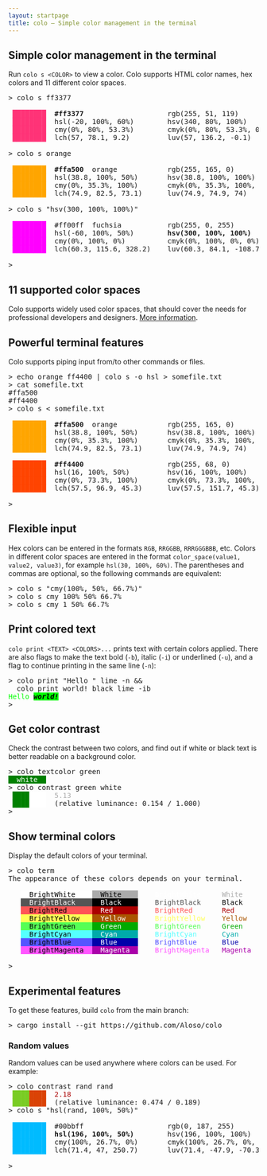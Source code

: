 ```yaml
---
layout: startpage
title: colo – Simple color management in the terminal
---
```


## Simple color management in the terminal

Run `colo s <COLOR>` to view a color. Colo supports HTML color names, hex colors and 11 different color spaces.

<pre class="terminal">
<span class="shell">&gt;</span> <span class="cmd">colo</span> <span class="hl">s</span> <span class="arg">ff3377</span>

<span style='color:#ff3377'> ████████</span>  <b>#ff3377</b>                    <span class='faint'>rgb(255, 51, 119)        </span>
<span style='color:#ff3377'> ████████</span>  <span class='faint'>hsl(-20, 100%, 60%)      </span>  <span class='faint'>hsv(340, 80%, 100%)      </span>
<span style='color:#ff3377'> ████████</span>  <span class='faint'>cmy(0%, 80%, 53.3%)      </span>  <span class='faint'>cmyk(0%, 80%, 53.3%, 0%) </span>
<span style='color:#ff3377'> ████████</span>  <span class='faint'>lch(57, 78.1, 9.2)       </span>  <span class='faint'>luv(57, 136.2, -0.1)     </span>

<span class="shell">&gt;</span> <span class="cmd">colo</span> <span class="hl">s</span> <span class="arg">orange</span>

<span style='color:#ffa500'> ████████</span>  <b>#ffa500</b>  <span class='faint'>orange          </span>  <span class='faint'>rgb(255, 165, 0)         </span>
<span style='color:#ffa500'> ████████</span>  <span class='faint'>hsl(38.8, 100%, 50%)     </span>  <span class='faint'>hsv(38.8, 100%, 100%)    </span>
<span style='color:#ffa500'> ████████</span>  <span class='faint'>cmy(0%, 35.3%, 100%)     </span>  <span class='faint'>cmyk(0%, 35.3%, 100%, 0%)</span>
<span style='color:#ffa500'> ████████</span>  <span class='faint'>lch(74.9, 82.5, 73.1)    </span>  <span class='faint'>luv(74.9, 74.9, 74)      </span>

<span class="shell">&gt;</span> <span class="cmd">colo</span> <span class="hl">s</span> <span class="str">"hsv(300, 100%, 100%)"</span>

<span style='color:#ff00ff'> ████████</span>  <span class='faint'>#ff00ff</span>  <span class='faint'>fuchsia         </span>  <span class='faint'>rgb(255, 0, 255)         </span>
<span style='color:#ff00ff'> ████████</span>  <span class='faint'>hsl(-60, 100%, 50%)      </span>  <b>hsv(300, 100%, 100%)     </b>
<span style='color:#ff00ff'> ████████</span>  <span class='faint'>cmy(0%, 100%, 0%)        </span>  <span class='faint'>cmyk(0%, 100%, 0%, 0%)   </span>
<span style='color:#ff00ff'> ████████</span>  <span class='faint'>lch(60.3, 115.6, 328.2)  </span>  <span class='faint'>luv(60.3, 84.1, -108.7)  </span>

<span class="shell">&gt;</span> <span class="caret"> </span>
</pre>

## 11 supported color spaces

Colo supports widely used color spaces, that should cover the needs for professional developers and designers. [More information](color_spaces.md).

## Powerful terminal features

Colo supports piping input from/to other commands or files.

<pre class="terminal">
<span class="shell">&gt;</span> <span class="cmd">echo</span> <span class="arg">orange</span> <span class="arg">ff4400</span> <span class="pipe">|</span> <span class="cmd">colo</span> <span class="hl">s</span> <span class="flag">-o</span> <span class="arg">hsl</span> <span class="pipe">&gt;</span> <span class="pipe">somefile.txt</span>
<span class="shell">&gt;</span> <span class="cmd">cat</span> <span class="arg">somefile.txt</span>
#ffa500
#ff4400
<span class="shell">&gt;</span> <span class="cmd">colo</span> <span class="hl">s</span> <span class="pipe">&lt;</span> <span class="pipe">somefile.txt</span>

<span style='color:#ffa500'> ████████</span>  <b>#ffa500</b>  <span class='faint'>orange          </span>  <span class='faint'>rgb(255, 165, 0)         </span>
<span style='color:#ffa500'> ████████</span>  <span class='faint'>hsl(38.8, 100%, 50%)     </span>  <span class='faint'>hsv(38.8, 100%, 100%)    </span>
<span style='color:#ffa500'> ████████</span>  <span class='faint'>cmy(0%, 35.3%, 100%)     </span>  <span class='faint'>cmyk(0%, 35.3%, 100%, 0%)</span>
<span style='color:#ffa500'> ████████</span>  <span class='faint'>lch(74.9, 82.5, 73.1)    </span>  <span class='faint'>luv(74.9, 74.9, 74)      </span>

<span style='color:#ff4400'> ████████</span>  <b>#ff4400</b>                    <span class='faint'>rgb(255, 68, 0)          </span>
<span style='color:#ff4400'> ████████</span>  <span class='faint'>hsl(16, 100%, 50%)       </span>  <span class='faint'>hsv(16, 100%, 100%)      </span>
<span style='color:#ff4400'> ████████</span>  <span class='faint'>cmy(0%, 73.3%, 100%)     </span>  <span class='faint'>cmyk(0%, 73.3%, 100%, 0%)</span>
<span style='color:#ff4400'> ████████</span>  <span class='faint'>lch(57.5, 96.9, 45.3)    </span>  <span class='faint'>luv(57.5, 151.7, 45.3)   </span>

<span class="shell">&gt;</span> <span class="caret"> </span>
</pre>

## Flexible input

Hex colors can be entered in the formats `RGB`, `RRGGBB`, `RRRGGGBBB`, etc. Colors in different color spaces are entered in the format `color_space(value1, value2, value3)`, for example `hsl(30, 100%, 60%)`. The parentheses and commas are optional, so the following commands are equivalent:

<pre class="terminal">
<span class="shell">&gt;</span> <span class="cmd">colo</span> <span class="hl">s</span> <span class="str">"cmy(100%, 50%, 66.7%)"</span>
<span class="shell">&gt;</span> <span class="cmd">colo</span> <span class="hl">s</span> <span class="arg">cmy</span> <span class="arg">100%</span> <span class="arg">50%</span> <span class="arg">66.7%</span>
<span class="shell">&gt;</span> <span class="cmd">colo</span> <span class="hl">s</span> <span class="arg">cmy</span> <span class="arg">1</span> <span class="arg">50%</span> <span class="arg">66.7%</span>
</pre>

## Print colored text

`colo print <TEXT> <COLORS>...` prints text with certain colors applied. There are also flags to make the text bold (`-b`), italic (`-i`) or underlined (`-u`), and a flag to continue printing in the same line (`-n`):

<pre class="terminal">
<span class="shell">&gt;</span> <span class="cmd">colo</span> <span class="hl">print</span> <span class="str">"Hello "</span> <span class="arg">lime</span> <span class="flag">-n</span> <span class="op">&amp;&amp;</span>
  <span class="cmd">colo</span> <span class="hl">print</span> <span class="arg">world!</span> <span class="arg">black</span> <span class="arg">lime</span> <span class="flag">-ib</span>
<span style='color:#00ff00'>Hello </span><b><i><span style='background:#00ff00'><span style='color:#000000'>world!
</span></span></i></b><span class="shell">&gt;</span> <span class="caret"> </span>
</pre>

## Get color contrast

Check the contrast between two colors, and find out if white or black text is better readable on a background color.

<pre class="terminal">
<span class="shell">&gt;</span> <span class="cmd">colo</span> <span class="hl">textcolor</span> <span class="arg">green</span>
<span style='background:#008000'><span style='color:#ffffff'>  white  </span></span>
<span class="shell">&gt;</span> <span class="cmd">colo</span> <span class="hl">contrast</span> <span class="arg">green</span> <span class="arg">white</span>
 <span style='color:#008000'>████</span><span style='color:#ffffff'>████</span>  <span style='color:#AAA'>5.13</span>
 <span style='color:#008000'>████</span><span style='color:#ffffff'>████</span>  <span class='faint'>(relative luminance: 0.154 / 1.000)</span>
<span class="shell">&gt;</span> <span class="caret"> </span>
</pre>

## Show terminal colors

Display the default colors of your terminal.

<pre class="terminal">
<span class="shell">&gt;</span> <span class="cmd">colo</span> <span class="hl">term</span>
The appearance of these colors depends on your terminal.

   <span style='background:#FFF'><span style='color:#000'>  BrightWhite    </span></span><span style='background:#AAA'><span style='color:#000'>  White    </span></span>  <span style='color:#FFF'>  BrightWhite</span>   <span style='color:#AAA'>  White</span>
   <span style='background:#555'><span style='color:#FFF'>  BrightBlack    </span></span><span style='background:#000'><span style='color:#FFF'>  Black    </span></span>  <span style='color:#555'>  BrightBlack</span>   <span style='color:#000'>  Black</span>
   <span style='background:#F55'><span style='color:#000'>  BrightRed      </span></span><span style='background:#A00'><span style='color:#FFF'>  Red      </span></span>  <span style='color:#F55'>  BrightRed</span>     <span style='color:#A00'>  Red</span>
   <span style='background:#FF5'><span style='color:#000'>  BrightYellow   </span></span><span style='background:#A50'><span style='color:#FFF'>  Yellow   </span></span>  <span style='color:#FF5'>  BrightYellow</span>  <span style='color:#A50'>  Yellow</span>
   <span style='background:#5F5'><span style='color:#000'>  BrightGreen    </span></span><span style='background:#0A0'><span style='color:#FFF'>  Green    </span></span>  <span style='color:#5F5'>  BrightGreen</span>   <span style='color:#0A0'>  Green</span>
   <span style='background:#5FF'><span style='color:#000'>  BrightCyan     </span></span><span style='background:#0AA'><span style='color:#FFF'>  Cyan     </span></span>  <span style='color:#5FF'>  BrightCyan</span>    <span style='color:#0AA'>  Cyan</span>
   <span style='background:#55F'><span style='color:#000'>  BrightBlue     </span></span><span style='background:#00A'><span style='color:#FFF'>  Blue     </span></span>  <span style='color:#55F'>  BrightBlue</span>    <span style='color:#00A'>  Blue</span>
   <span style='background:#F5F'><span style='color:#000'>  BrightMagenta  </span></span><span style='background:#A0A'><span style='color:#FFF'>  Magenta  </span></span>  <span style='color:#F5F'>  BrightMagenta</span> <span style='color:#A0A'>  Magenta</span>

<span class="shell">&gt;</span> <span class="caret"> </span>
</pre>

## Experimental features

To get these features, build `colo` from the main branch:

<pre class="terminal">
<span class="shell">&gt;</span> <span class="cmd">cargo</span> <span class="hl">install</span> <span class="flag">--git</span> <span class="arg">https://github.com/Aloso/colo</span>
</pre>

### Random values

Random values can be used anywhere where colors can be used. For example:

<pre class="terminal">
<span class="shell">&gt;</span> <span class="cmd">colo</span> <span class="hl">contrast</span> <span class="arg">rand</span> <span class="arg">rand</span>
 <span style='color:#79cc23'>████</span><span style='color:#da4306'>████</span>  <span style='color:#A00'>2.18</span>
 <span style='color:#79cc23'>████</span><span style='color:#da4306'>████</span>  <span class='faint'>(relative luminance: 0.474 / 0.189)</span>
<span class="shell">&gt;</span> <span class="cmd">colo</span> <span class="hl">s</span> <span class="str">"hsl(rand, 100%, 50%)"</span>

<span style='color:#00bbff'> ████████</span>  <span class='faint'>#00bbff</span>                    <span class='faint'>rgb(0, 187, 255)         </span>
<span style='color:#00bbff'> ████████</span>  <b>hsl(196, 100%, 50%)      </b>  <span class='faint'>hsv(196, 100%, 100%)     </span>
<span style='color:#00bbff'> ████████</span>  <span class='faint'>cmy(100%, 26.7%, 0%)     </span>  <span class='faint'>cmyk(100%, 26.7%, 0%, 0%)</span>
<span style='color:#00bbff'> ████████</span>  <span class='faint'>lch(71.4, 47, 250.7)     </span>  <span class='faint'>luv(71.4, -47.9, -70.3)  </span>

<span class="shell">&gt;</span> <span class="caret"> </span>
</pre>
